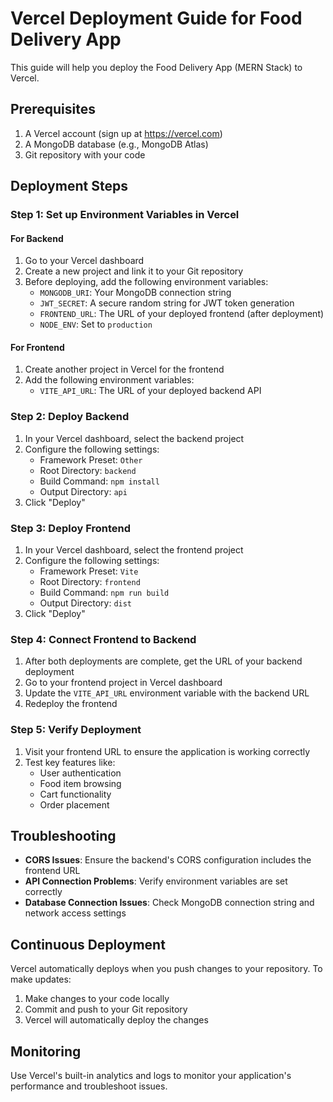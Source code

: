 # Vercel Deployment Guide for Food Delivery App

This guide will help you deploy the Food Delivery App (MERN Stack) to Vercel.

## Prerequisites

1. A Vercel account (sign up at https://vercel.com)
2. A MongoDB database (e.g., MongoDB Atlas)
3. Git repository with your code

## Deployment Steps

### Step 1: Set up Environment Variables in Vercel

#### For Backend

1. Go to your Vercel dashboard
2. Create a new project and link it to your Git repository
3. Before deploying, add the following environment variables:
   - `MONGODB_URI`: Your MongoDB connection string
   - `JWT_SECRET`: A secure random string for JWT token generation
   - `FRONTEND_URL`: The URL of your deployed frontend (after deployment)
   - `NODE_ENV`: Set to `production`

#### For Frontend

1. Create another project in Vercel for the frontend
2. Add the following environment variables:
   - `VITE_API_URL`: The URL of your deployed backend API

### Step 2: Deploy Backend

1. In your Vercel dashboard, select the backend project
2. Configure the following settings:
   - Framework Preset: `Other`
   - Root Directory: `backend`
   - Build Command: `npm install`
   - Output Directory: `api`
3. Click "Deploy"

### Step 3: Deploy Frontend

1. In your Vercel dashboard, select the frontend project
2. Configure the following settings:
   - Framework Preset: `Vite`
   - Root Directory: `frontend`
   - Build Command: `npm run build`
   - Output Directory: `dist`
3. Click "Deploy"

### Step 4: Connect Frontend to Backend

1. After both deployments are complete, get the URL of your backend deployment
2. Go to your frontend project in Vercel dashboard
3. Update the `VITE_API_URL` environment variable with the backend URL
4. Redeploy the frontend

### Step 5: Verify Deployment

1. Visit your frontend URL to ensure the application is working correctly
2. Test key features like:
   - User authentication
   - Food item browsing
   - Cart functionality
   - Order placement

## Troubleshooting

- **CORS Issues**: Ensure the backend's CORS configuration includes the frontend URL
- **API Connection Problems**: Verify environment variables are set correctly
- **Database Connection Issues**: Check MongoDB connection string and network access settings

## Continuous Deployment

Vercel automatically deploys when you push changes to your repository. To make updates:

1. Make changes to your code locally
2. Commit and push to your Git repository
3. Vercel will automatically deploy the changes

## Monitoring

Use Vercel's built-in analytics and logs to monitor your application's performance and troubleshoot issues.